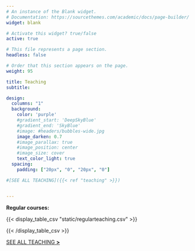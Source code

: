 ```yaml
---
# An instance of the Blank widget.
# Documentation: https://sourcethemes.com/academic/docs/page-builder/
widget: blank

# Activate this widget? true/false
active: true

# This file represents a page section.
headless: false

# Order that this section appears on the page.
weight: 95

title: Teaching
subtitle:

design:
  columns: "1"
  background:
    color: 'purple'
    #gradient_start: 'DeepSkyBlue'
    #gradient_end: 'SkyBlue'
    #image: #headers/bubbles-wide.jpg
    image_darken: 0.7
    #image_parallax: true
    #image_position: center
    #image_size: cover
    text_color_light: true
  spacing:
    padding: ["20px", "0", "20px", "0"]

#[SEE ALL TEACHING]({{< ref "teaching" >}})


---
```


**Regular courses:**

{{< display_table_csv "static/regularteaching.csv" >}}

{{< /display_table_csv >}}






<a href="teaching">SEE ALL TEACHING <strong> > </strong> </a>